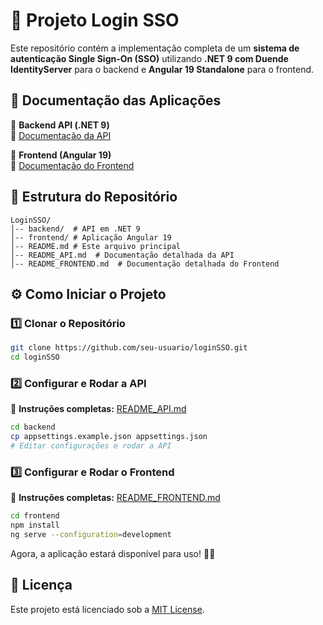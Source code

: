 # 🚀 Projeto Login SSO

Este repositório contém a implementação completa de um **sistema de autenticação Single Sign-On (SSO)** utilizando **.NET 9 com Duende IdentityServer** para o backend e **Angular 19 Standalone** para o frontend.

## 📌 Documentação das Aplicações

🔹 **Backend API (.NET 9)**  
📄 [Documentação da API](README_API.md)

🔹 **Frontend (Angular 19)**  
📄 [Documentação do Frontend](README_FRONTEND.md)

## 📂 Estrutura do Repositório
```
LoginSSO/
│-- backend/  # API em .NET 9
│-- frontend/ # Aplicação Angular 19
│-- README.md # Este arquivo principal
│-- README_API.md  # Documentação detalhada da API
│-- README_FRONTEND.md  # Documentação detalhada do Frontend
```

## ⚙️ Como Iniciar o Projeto
### 1️⃣ Clonar o Repositório
```sh
git clone https://github.com/seu-usuario/loginSSO.git
cd loginSSO
```

### 2️⃣ Configurar e Rodar a API
📌 **Instruções completas:** [README_API.md](README_API.md)
```sh
cd backend
cp appsettings.example.json appsettings.json
# Editar configurações e rodar a API
```

### 3️⃣ Configurar e Rodar o Frontend
📌 **Instruções completas:** [README_FRONTEND.md](README_FRONTEND.md)
```sh
cd frontend
npm install
ng serve --configuration=development
```

Agora, a aplicação estará disponível para uso! 🚀🔥

## 📜 Licença
Este projeto está licenciado sob a [MIT License](LICENSE).

